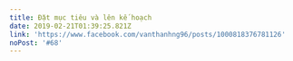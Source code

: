 ```yaml
---
title: Đặt mục tiêu và lên kế hoạch
date: 2019-02-21T01:39:25.821Z
link: 'https://www.facebook.com/vanthanhng96/posts/1000818376781126'
noPost: '#68'
---
```


